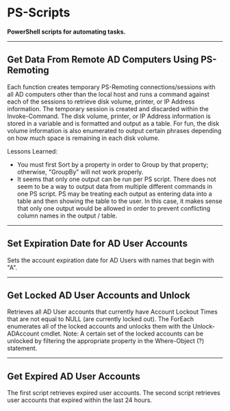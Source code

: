# PS-Scripts
**PowerShell scripts for automating tasks.**
_______________________________________________________________________________
## Get Data From Remote AD Computers Using PS-Remoting

Each function creates temporary PS-Remoting connections/sessions with all AD computers other than the local host and runs a command against each of the sessions to retrieve disk volume, printer, or IP Address information. The temporary session is created and discarded within the Invoke-Command. The disk volume, printer, or IP Address information is stored in a variable and is formatted and output as a table. For fun, the disk volume information is also enumerated to output certain phrases depending on how much space is remaining in each disk volume.

Lessons Learned:
* You must first Sort by a property in order to Group by that property; otherwise, "GroupBy" will not work properly.
* It seems that only one output can be run per PS script. There does not seem to be a way to output data from multiple different commands in one PS script. PS may be treating each output as entering data into a table and then showing the table to the user. In this case, it makes sense that only one output would be allowed in order to prevent conflicting column names in the output / table.

__________________________________________________________________________________
## Set Expiration Date for AD User Accounts

Sets the account expiration date for AD Users with names that begin with "A".

___________________________________________________________________________________
## Get Locked AD User Accounts and Unlock

Retrieves all AD User accounts that currently have Account Lockout Times that are not equal to NULL (are currently locked out). The ForEach enumerates all of the locked accounts and unlocks them with the Unlock-ADAccount cmdlet.
Note: A certain set of the locked accounts can be unlocked by filtering the appropriate property in the Where-Object (?) statement.

____________________________________________________________________________________
## Get Expired AD User Accounts

The first script retrieves expired user accounts. The second script retrieves user accounts that expired within the last 24 hours.
